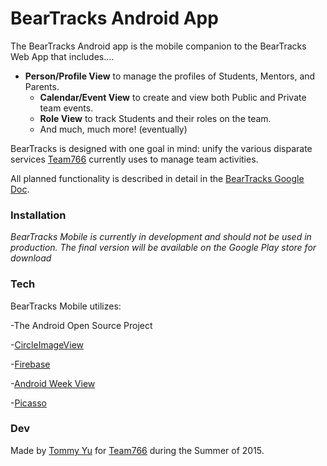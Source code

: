 # BearTracks Android App

The BearTracks Android app is the mobile companion to the BearTracks Web App that includes....

- **Person/Profile View** to manage the profiles of Students, Mentors, and Parents.
  - **Calendar/Event View** to create and view both Public and Private team events.
  - **Role View** to track Students and their roles on the team.
  - And much, much more! (eventually)

BearTracks is designed with one goal in mind: unify the various disparate services [Team766](https://github.com/Team766) currently uses to manage team activities.

All planned functionality is described in detail in the [BearTracks Google Doc](https://docs.google.com/document/d/1YwoPhR5z9TQzE_1sbPWpjJMYqRqwcFu4JrF9E7geR8g/edit).

### Installation
*BearTracks Mobile is currently in development and should not be used in production. The final version will be available on the Google Play store for download*

### Tech 

BearTracks Mobile utilizes:

-The Android Open Source Project

-[CircleImageView](https://github.com/hdodenhof/CircleImageView)

-[Firebase](https://www.firebase.com/)

-[Android Week View](https://github.com/alamkanak/Android-Week-View)

-[Picasso](http://square.github.io/picasso/)


### Dev 

Made by [Tommy Yu](https://github.com/tommypacker) for [Team766](https://github.com/Team766) during the Summer of 2015.
